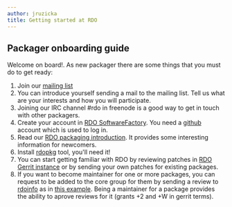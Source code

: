 ```yaml
---
author: jruzicka
title: Getting started at RDO
---
```


## Packager onboarding guide

Welcome on board!. As new packager there are some things that you must do to
get ready:

1. Join our [mailing list](/community/mailing-lists/)
2. You can introduce yourself sending a mail to the mailing list. Tell us what are your
interests and how you will participate.
3. Joining our IRC channel #rdo in freenode is a good way to get in touch with other packagers.
4. Create your account in [RDO SoftwareFactory](https://review.rdoproject.org/auth/login).
You need a [github](https://github.com) account which is used to log in.
5. Read our [RDO packaging introduction](/documentation/intro-packaging/). It provides some
interesting information for newcomers.
6. Install [rdopkg](/documentation/intro-packaging/#rdopkg) tool, you'll need it!
7. You can start getting familiar with RDO by reviewing patches in [RDO Gerrit instance](https://review.rdoproject.org/r)
or by sending your own patches for existing packages.
8. If you want to become maintainer for one or more packages, you can request to be added to the
core group for them by sending a review to [rdoinfo](https://github.com/redhat-openstack/rdoinfo/) 
as in [this example](https://review.rdoproject.org/r/#/c/7102/). Being a maintainer for a package
provides the ability to aprove reviews for it (grants +2 and +W in gerrit terms).

